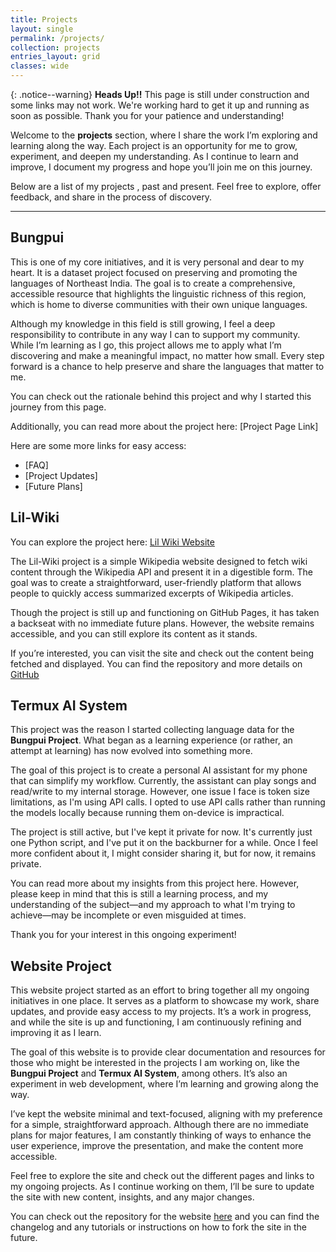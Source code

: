 ```yaml
---
title: Projects
layout: single
permalink: /projects/
collection: projects
entries_layout: grid
classes: wide
---
```


{: .notice--warning}
**Heads Up!!** This page is still under construction and some links may not work. We're working hard to get it up and running as soon as possible. Thank you for your patience and understanding!

Welcome to the **projects** section, where I share the work I’m exploring and learning along the way. Each project is an opportunity for me to grow, experiment, and deepen my understanding. As I continue to learn and improve, I document my progress and hope you’ll join me on this journey. 

Below are a list of my projects , past and present.
Feel free to explore, offer feedback, and share in the process of discovery.

---

## Bungpui

This is one of my core initiatives, and it is very personal and dear to my heart. It is a dataset project focused on preserving and promoting the languages of Northeast India. The goal is to create a comprehensive, accessible resource that highlights the linguistic richness of this region, which is home to diverse communities with their own unique languages.

Although my knowledge in this field is still growing, I feel a deep responsibility to contribute in any way I can to support my community. While I’m learning as I go, this project allows me to apply what I’m discovering and make a meaningful impact, no matter how small. Every step forward is a chance to help preserve and share the languages that matter to me.

You can check out the rationale behind this project and why I started this journey from this page.

Additionally, you can read more about the project here: [Project Page Link]

Here are some more links for easy access:

- [FAQ]
- [Project Updates]
- [Future Plans]

## Lil-Wiki

You can explore the project here: [Lil Wiki Website](https://pigman1000.github.io/lil-wiki/)

The Lil-Wiki project is a simple Wikipedia website designed to fetch wiki content through the Wikipedia API and present it in a digestible form. The goal was to create a straightforward, user-friendly platform that allows people to quickly access summarized excerpts of Wikipedia articles.

Though the project is still up and functioning on GitHub Pages, it has taken a backseat with no immediate future plans. However, the website remains accessible, and you can still explore its content as it stands.

If you’re interested, you can visit the site and check out the content being fetched and displayed. You can find the repository and more details on [GitHub](https://github.com/Pigman1000/lil-wiki)

## Termux AI System

This project was the reason I started collecting language data for the **Bungpui Project**. What began as a learning experience (or rather, an attempt at learning) has now evolved into something more.

The goal of this project is to create a personal AI assistant for my phone that can simplify my workflow. Currently, the assistant can play songs and read/write to my internal storage. However, one issue I face is token size limitations, as I'm using API calls. I opted to use API calls rather than running the models locally because running them on-device is impractical.

The project is still active, but I've kept it private for now. It's currently just one Python script, and I've put it on the backburner for a while. Once I feel more confident about it, I might consider sharing it, but for now, it remains private.

You can read more about my insights from this project here. However, please keep in mind that this is still a learning process, and my understanding of the subject—and my approach to what I'm trying to achieve—may be incomplete or even misguided at times.

Thank you for your interest in this ongoing experiment!

## Website Project

This website project started as an effort to bring together all my ongoing initiatives in one place. It serves as a platform to showcase my work, share updates, and provide easy access to my projects. It’s a work in progress, and while the site is up and functioning, I am continuously refining and improving it as I learn.

The goal of this website is to provide clear documentation and resources for those who might be interested in the projects I am working on, like the **Bungpui Project** and **Termux AI System**, among others. It’s also an experiment in web development, where I’m learning and growing along the way.

I’ve kept the website minimal and text-focused, aligning with my preference for a simple, straightforward approach. Although there are no immediate plans for major features, I am constantly thinking of ways to enhance the user experience, improve the presentation, and make the content more accessible.

Feel free to explore the site and check out the different pages and links to my ongoing projects. As I continue working on them, I’ll be sure to update the site with new content, insights, and any major changes.

You can check out the repository for the website [here](https://github.com/Pigman1000/9101-292-003) and you can find the changelog and any tutorials or instructions on how to fork the site in the future.
